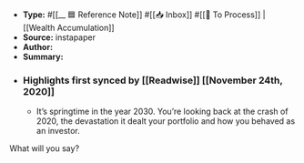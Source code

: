 - **Type:** #[[__ 🟦  Reference Note]] #[[📥 Inbox]] #[[📝 To Process]] | [[Wealth Accumulation]]
- **Source:**  instapaper
- **Author:**
- **Summary:**
- ### Highlights first synced by [[Readwise]] [[November 24th, 2020]]
    - It’s springtime in the year 2030. You’re looking back at the crash of 2020, the devastation it dealt your portfolio and how you behaved as an investor.

What will you say? 
